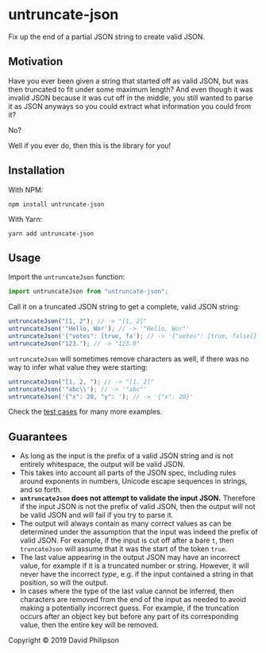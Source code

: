 # untruncate-json

Fix up the end of a partial JSON string to create valid JSON.

## Motivation

Have you ever been given a string that started off as valid JSON, but was then
truncated to fit under some maximum length? And even though it was invalid JSON
because it was cut off in the middle, you still wanted to parse it as JSON
anyways so you could extract what information you could from it?

No?

Well if you ever do, then this is the library for you!

## Installation

With NPM:

```
npm install untruncate-json
```

With Yarn:

```
yarn add untruncate-json
```

## Usage

Import the `untruncateJson` function:

```ts
import untruncateJson from "untruncate-json";
```

Call it on a truncated JSON string to get a complete, valid JSON string:

```ts
untruncateJson("[1, 2"); // -> "[1, 2]"
untruncateJson('"Hello, Wor'); // -> '"Hello, Wor"'
untruncateJson('{"votes": [true, fa'); // -> '{"votes": [true, false]}'
untruncateJson("123."); // -> "123.0"
```

`untruncateJson` will sometimes remove characters as well, if there was no way
to infer what value they were starting:

```ts
untruncateJson("[1, 2, "); // -> "[1, 2]"
untruncateJson('"abc\\'); // -> '"abc"'
untruncateJson('{"x": 20, "y": '); // -> '{"x": 20}'
```

Check the [test
cases](https://github.com/dphilipson/untruncate-json/blob/master/test/index.test.ts)
for many more examples.

## Guarantees

- As long as the input is the prefix of a valid JSON string and is not entirely
  whitespace, the output will be valid JSON.
- This takes into account all parts of the JSON spec, including rules around
  exponents in numbers, Unicode escape sequences in strings, and so forth.
- **`untruncateJson` does not attempt to validate the input JSON.** Therefore if
  the input JSON is not the prefix of valid JSON, then the output will not be
  valid JSON and will fail if you try to parse it.
- The output will always contain as many correct values as can be determined
  under the assumption that the input was indeed the prefix of valid JSON. For
  example, if the input is cut off after a bare `t`, then `truncateJson` will
  assume that it was the start of the token `true`.
- The last value appearing in the output JSON may have an incorrect value, for
  example if it is a truncated number or string. However, it will never have the
  incorrect _type_, e.g. if the input contained a string in that position, so
  will the output.
- In cases where the type of the last value cannot be inferred, then characters
  are removed from the end of the input as needed to avoid making a potentially
  incorrect guess. For example, if the truncation occurs after an object key but
  before any part of its corresponding value, then the entire key will be
  removed.

Copyright © 2019 David Philipson
